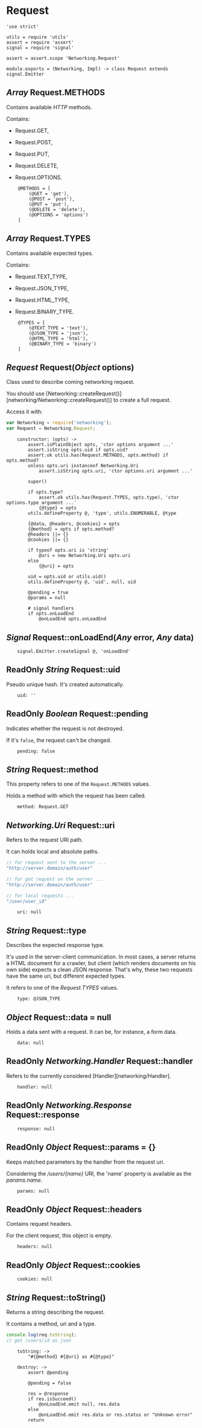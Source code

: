 Request
=======

	'use strict'

	utils = require 'utils'
	assert = require 'assert'
	signal = require 'signal'

	assert = assert.scope 'Networking.Request'

	module.exports = (Networking, Impl) -> class Request extends signal.Emitter

*Array* Request.METHODS
-----------------------

Contains available *HTTP* methods.

Contains:
 - Request.GET,
 - Request.POST,
 - Request.PUT,
 - Request.DELETE,
 - Request.OPTIONS.

		@METHODS = [
			(@GET = 'get'),
			(@POST = 'post'),
			(@PUT = 'put'),
			(@DELETE = 'delete'),
			(@OPTIONS = 'options')
		]

*Array* Request.TYPES
---------------------

Contains available expected types.

Contains:
 - Request.TEXT_TYPE,
 - Request.JSON_TYPE,
 - Request.HTML_TYPE,
 - Request.BINARY_TYPE.

		@TYPES = [
			(@TEXT_TYPE = 'text'),
			(@JSON_TYPE = 'json'),
			(@HTML_TYPE = 'html'),
			(@BINARY_TYPE = 'binary')
		]

*Request* Request(*Object* options)
-----------------------------------

Class used to describe coming networking request.

You should use [Networking::createRequest()][networking/Networking::createRequest()]
to create a full request.

Access it with:
```javascript
var Networking = require('networking');
var Request = Networking.Request;
```

		constructor: (opts) ->
			assert.isPlainObject opts, 'ctor options argument ...'
			assert.isString opts.uid if opts.uid?
			assert.ok utils.has(Request.METHODS, opts.method) if opts.method?
			unless opts.uri instanceof Networking.Uri
				assert.isString opts.uri, 'ctor options.uri argument ...'

			super()

			if opts.type?
				assert.ok utils.has(Request.TYPES, opts.type), 'ctor options.type argument ...'
				{@type} = opts
			utils.defineProperty @, 'type', utils.ENUMERABLE, @type

			{@data, @headers, @cookies} = opts
			{@method} = opts if opts.method?
			@headers ||= {}
			@cookies ||= {}

			if typeof opts.uri is 'string'
				@uri = new Networking.Uri opts.uri
			else
				{@uri} = opts

			uid = opts.uid or utils.uid()
			utils.defineProperty @, 'uid', null, uid

			@pending = true
			@params = null

			# signal handlers
			if opts.onLoadEnd
				@onLoadEnd opts.onLoadEnd

*Signal* Request::onLoadEnd(*Any* error, *Any* data)
----------------------------------------------------

		signal.Emitter.createSignal @, 'onLoadEnd'

ReadOnly *String* Request::uid
------------------------------

Pseudo unique hash. It's created automatically.

		uid: ''

ReadOnly *Boolean* Request::pending
-----------------------------------

Indicates whether the request is not destroyed.

If it's `false`, the request can't be changed.

		pending: false

*String* Request::method
------------------------

This property refers to one of the `Request.METHODS` values.

Holds a method with which the request has been called.

		method: Request.GET

*Networking.Uri* Request::uri
-----------------------------

Refers to the request URI path.

It can holds local and absolute paths.

```javascript
// for request sent to the server ...
"http://server.domain/auth/user"

// for got request on the server ...
"http://server.domain/auth/user"

// for local requests ...
"/user/user_id"
```

		uri: null

*String* Request::type
----------------------

Describes the expected response type.

It's used in the server-client communication.
In most cases, a server returns a HTML document for a crawler, but client
(which renders documents on his own side) expects a clean JSON response.
That's why, these two requests have the same uri, but different expected types.

It refers to one of the *Request.TYPES* values.

		type: @JSON_TYPE

*Object* Request::data = null
-----------------------------

Holds a data sent with a request.
It can be, for instance, a form data.

		data: null

ReadOnly *Networking.Handler* Request::handler
----------------------------------------------

Refers to the currently considered [Handler][networking/Handler].

		handler: null

ReadOnly *Networking.Response* Request::response
------------------------------------------------

		response: null

ReadOnly *Object* Request::params = {}
--------------------------------------

Keeps matched parameters by the handler from the request uri.

Considering the */users/{name}* URI,
the 'name' property is available as the *params.name*.

		params: null

ReadOnly *Object* Request::headers
----------------------------------

Contains request headers.

For the client request, this object is empty.

		headers: null

ReadOnly *Object* Request::cookies
----------------------------------

		cookies: null

*String* Request::toString()
----------------------------

Returns a string describing the request.

It contains a method, uri and a type.

```javascript
console.log(req.toString);
// get /users/id as json
```

		toString: ->
			"#{@method} #{@uri} as #{@type}"

		destroy: ->
			assert @pending

			@pending = false

			res = @response
			if res.isSucceed()
				@onLoadEnd.emit null, res.data
			else
				@onLoadEnd.emit res.data or res.status or "Unknown error"
			return

